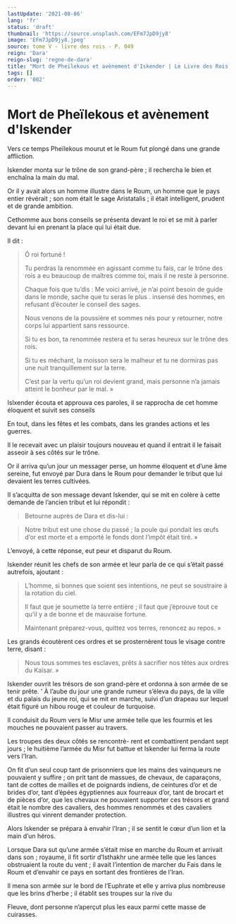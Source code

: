 ```yaml
---
lastUpdate: '2021-08-06'
lang: 'fr'
status: 'draft'
thumbnail: 'https://source.unsplash.com/EFm7JpD9jy8'
image: 'EFm7JpD9jy8.jpeg'
source: tome V - livre des rois - P. 049
reign: 'Dara'
reign-slug: 'regne-de-dara'
title: "Mort de Pheïlekous et avènement d'Iskender | Le Livre des Rois | Shâhnâmeh"
tags: []
order: '002'
---
```


<!-- LTeX: language=fr -->

# Mort de Pheïlekous et avènement d'Iskender

Vers ce temps Pheïlekous mourut et le Roum fut plongé dans une grande affliction.

Iskender monta sur le trône de son grand-père ; il rechercha le bien et enchaîna la main du mal.

Or il y avait alors un homme illustre dans le Roum, un homme que le pays entier révérait ; son nom était le sage Aristatalis ; il était intelligent, prudent et de grande ambition.

Cethomme aux bons conseils se présenta devant le roi et se mit à parler devant lui en prenant la place qui lui était due.

Il dit :

> Ô roi fortuné !
>
> Tu perdras la renommée en agissant comme tu fais, car le trône des rois a eu beaucoup de maîtres comme toi, mais il ne reste à personne.
>
> Chaque fois que tu’dis : Me voici arrivé, je n’ai point besoin de guide dans le monde, sache que tu seras le plus . insensé des hommes, en refusant d’écouter le conseil des sages.
>
> Nous venons de la poussière et sommes nés pour y retourner, notre corps lui appartient sans ressource.
>
> Si tu es bon, ta renommée restera et tu seras heureux sur le trône des rois.
>
> Si tu es méchant, la moisson sera le malheur et tu ne dormiras pas une nuit tranquillement sur la terre.
>
> C’est par la vertu qu’un roi devient grand, mais personne n’a jamais atteint le bonheur par le mal. »

Islxender écouta et approuva ces paroles, il se rapprocha de cet homme éloquent et suivit ses conseils

En tout, dans les fêtes et les combats, dans les grandes actions et les guerres.

Il le recevait avec un plaisir toujours nouveau et quand il entrait il le faisait asseoir à ses côtés sur le trône.

Or il arriva qu’un jour un messager perse, un homme éloquent et d’une âme sereine, fut envoyé par Dura dans le Roum pour demander le tribut que lui devaient les terres cultivées.

II s’acquitta de son message devant Iskender, qui se mit en colère à cette demande de l’ancien tribut et lui répondit :

> Betourne auprès de Dara et dis-lui :

> Notre tribut est une chose du passé ; la poule qui pondait les œufs d’or est morte et a emporté le fonds dont l’impôt était tiré. »

L’envoyé, à cette réponse, eut peur et disparut du Roum.

Iskender réunit les chefs de son armée et leur parla de ce qui s’était passé autrefois, ajoutant :

> L’homme, si bonnes que soient ses intentions, ne peut se soustraire à la rotation du ciel.
>
> Il faut que je soumette la terre entière ; il faut que j’éprouve tout ce qu’il y a de bonne et de mauvaise fortune.
>
> Maintenant préparez-vous, quittez vos terres, renoncez au repos. »

Les grands écoutèrent ces ordres et se prosternèrent tous le visage contre terre, disant :

> Nous tous sommes tes esclaves, prêts à sacrifier nos têtes aux ordres du Kaïsar. »

Iskender ouvrit les trésors de son grand-père et ordonna à son armée de se tenir prête. ’
À l’aube du jour une grande rumeur s’éleva du pays, de la ville et du palais du jeune roi, qui se mit en marche, suivi d’un drapeau sur lequel était figuré un hibou rouge et couleur de turquoise.

Il conduisit du Roum vers le Misr une armée telle que les fourmis et les mouches ne pouvaient passer au travers.

Les troupes des deux côtés se rencontrè-
rent et combattirent pendant sept jours ; le huitième l’armée du Misr fut battue et Iskender lui ferma la route vers l’Iran.

On fit d’un seul coup tant de prisonniers que les mains des vainqueurs ne pouvaient y suffire ; on prit tant de massues, de chevaux, de caparaçons, tant de cottes de mailles et de poignards indiens, de ceintures d’or et de brides d’or, tant d’épées égyptiennes aux fourreaux d’or, tant de brocart et de pièces d’or, que les chevaux ne pouvaient supporter ces trésors et grand était le nombre des cavaliers, des hommes renommés et des cavaliers illustres qui vinrent demander protection.

Alors Iskender se prépara à envahir l’Iran ; il se sentit le cœur d’un lion et la main d’un héros.

Lorsque Dara sut qu’une armée s’était mise en marche du Roum et arrivait dans son ; royaume, il fit sortir d’Isthakhr une armée telle que les lances obstruaient la route du vent ; il avait l’intention de marcher du Fais dans le Roum et d’envahir ce pays en sortant des frontières de l’Iran.

Il mena son armée sur le bord de l’Euphrate et elle y arriva plus nombreuse que les brins d’herbe ; il établit ses troupes sur la rive du

Fleuve, dont personne n’aperçut plus les eaux parmi cette masse de cuirasses.
